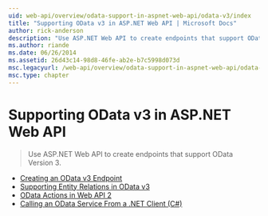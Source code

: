 ```yaml
---
uid: web-api/overview/odata-support-in-aspnet-web-api/odata-v3/index
title: "Supporting OData v3 in ASP.NET Web API | Microsoft Docs"
author: rick-anderson
description: "Use ASP.NET Web API to create endpoints that support OData Version 3."
ms.author: riande
ms.date: 06/26/2014
ms.assetid: 26d43c14-98d8-46fe-ab2e-b7c5998d073d
msc.legacyurl: /web-api/overview/odata-support-in-aspnet-web-api/odata-v3
msc.type: chapter
---
```

# Supporting OData v3 in ASP.NET Web API

> Use ASP.NET Web API to create endpoints that support OData Version 3.


- [Creating an OData v3 Endpoint](creating-an-odata-endpoint.md)
- [Supporting Entity Relations in OData v3](working-with-entity-relations.md)
- [OData Actions in Web API 2](odata-actions.md)
- [Calling an OData Service From a .NET Client (C#)](calling-an-odata-service-from-a-net-client.md)
